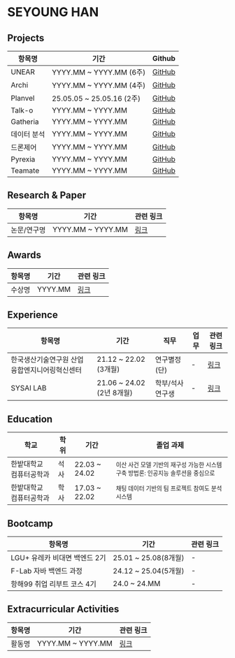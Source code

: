 # SEYOUNG HAN









## Projects
| 항목명 | 기간 | Github |
|--------|------|-----------|
| UNEAR | YYYY.MM ~ YYYY.MM (6주) | [GitHub](https://) |
| Archi | YYYY.MM ~ YYYY.MM (4주) | [GitHub](https://) |
| Planvel | 25.05.05 ~ 25.05.16 (2주) | [GitHub](https://) |
| Talk-o | YYYY.MM ~ YYYY.MM | [GitHub](https://) |
| Gatheria | YYYY.MM ~ YYYY.MM | [GitHub](https://) |
| 데이터 분석 | YYYY.MM ~ YYYY.MM | [GitHub](https://) |
| 드론제어 | YYYY.MM ~ YYYY.MM | [GitHub](https://) |
| Pyrexia | YYYY.MM ~ YYYY.MM | [GitHub](https://) |
| Teamate | YYYY.MM ~ YYYY.MM | [GitHub](https://) |

## Research & Paper
| 항목명 | 기간 | 관련 링크 |
|--------|------|-----------|
| 논문/연구명 | YYYY.MM ~ YYYY.MM | [링크](https://) |


## Awards
| 항목명 | 기간 | 관련 링크 |
|--------|------|-----------|
| 수상명 | YYYY.MM | [링크](https://) |



## Experience
| 항목명 | 기간 | 직무 | 업무 | 관련 링크 |
|--------|------|------|------|-----------|
| 한국생산기술연구원 산업융합엔지니어링혁신센터 | 21.12 ~ 22.02 (3개월) | 연구별정(단) | - | [링크](https://) |
| SYSAI LAB | 21.06 ~ 24.02 (2년 8개월) | 학부/석사연구생 | - | [링크](https://) |

## Education
| 학교 | 학위 | 기간 | 졸업 과제 |
|------|------|------|-----------|
| 한밭대학교 컴퓨터공학과 | 석사 | 22.03 ~ 24.02 | <sub>이산 사건 모델 기반의 재구성 가능한 시스템 구축 방법론: 인공지능 솔루션을 중심으로</sub> |
| 한밭대학교 컴퓨터공학과 | 학사 |17.03 ~ 22.02 | <sub>채팅 데이터 기반의 팀 프로젝트 참여도 분석 시스템</sub> |

## Bootcamp
| 항목명 | 기간 | 관련 링크 |
|--------|------|-----------|
| LGU+ 유레카 비대면 백엔드 2기 | 25.01 ~ 25.08(8개월) | - |
| F-Lab 자바 백엔드 과정 | 24.12 ~ 25.04(5개월) | - |
| 항해99 취업 리부트 코스 4기 | 24.0 ~ 24.MM | - |

## Extracurricular Activities
| 항목명 | 기간 | 관련 링크 |
|--------|------|-----------|
| 활동명 | YYYY.MM ~ YYYY.MM | [링크](https://) |
